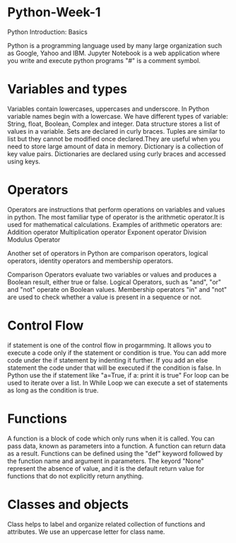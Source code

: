 # Python-Week-1
Python Introduction: Basics

Python is a programming language used by many large organization such as Google, Yahoo and IBM.
Jupyter Notebook is a web application where you write and execute python programs 
"#" is a comment symbol.

# Variables and types

Variables contain lowercases, uppercases and underscore. In Python variable names begin with a lowercase.
We have different types of variable: String, float, Boolean, Complex and integer.
Data structure stores a list of values in a variable.
Sets are declared in curly braces.
Tuples are similar to list but they cannot be modified once declared.They are useful when you need to store large amount of data in memory.
Dictionary is a collection of key value pairs.
Dictionaries are declared using curly braces and accessed using keys.

# Operators 

Operators are instructions that perform operations on variables and values in python.
The most familiar type of operator is the arithmetic operator.It is used for mathematical calculations.
Examples of arithmetic operators are:
Addition operator
Multiplication operator
Exponent operator
Division 
Modulus Operator

Another set of operators in Python are comparison operators, logical operators, identity operators and membership operators.

Comparison Operators evaluate two variables or values and produces a Boolean result, either true or false.
Logical Operators, such as "and", "or" and "not" operate on Boolean values.
Membership operators "in" and "not" are used to check whether a value is present in a sequence or not.

# Control Flow

if statement is one of the control flow in progarmming. It allows you to execute a code only if the statement or condition is true.
You can add more code under the if statement by indenting it further.
If you add an else statement the code under that will be executed if the condition is false.
In Python use the if statement like "a=True, if a: print it is true"
For loop can be used to iterate over a list.
In While Loop we can execute a set of statements as long as the condition is true.

# Functions

A function is a block of code which only runs when it is called.
You can pass data, known as parameters into a function.
A function can return data as a result.
Functions can be defined using the "def" keyword followed by the function name and argument in parameters.
The keyord "None" represent the absence of value, and it is the default return value for functions that do not explicitly return anything.

# Classes and objects

Class helps to label and organize related collection of functions and attributes.
We use an uppercase letter for class name.

